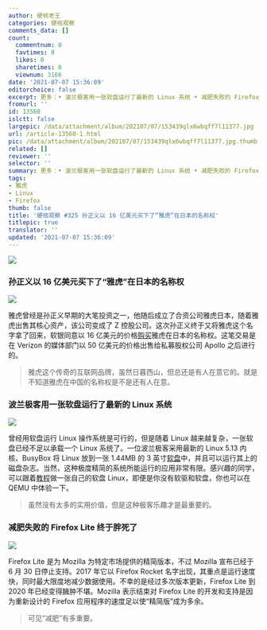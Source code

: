 ```yaml
---
author: 硬核老王
categories: 硬核观察
comments_data: []
count:
  commentnum: 0
  favtimes: 0
  likes: 0
  sharetimes: 0
  viewnum: 3166
date: '2021-07-07 15:36:09'
editorchoice: false
excerpt: 更多：• 波兰极客用一张软盘运行了最新的 Linux 系统 • 减肥失败的 Firefox Lite 终于胖死了
fromurl: ''
id: 13560
islctt: false
largepic: /data/attachment/album/202107/07/153439qlx6wbqff7l11377.jpg
url: /article-13560-1.html
pic: /data/attachment/album/202107/07/153439qlx6wbqff7l11377.jpg.thumb.jpg
related: []
reviewer: ''
selector: ''
summary: 更多：• 波兰极客用一张软盘运行了最新的 Linux 系统 • 减肥失败的 Firefox Lite 终于胖死了
tags:
- 雅虎
- Linux
- Firefox
thumb: false
title: '硬核观察 #325 孙正义以 16 亿美元买下了“雅虎”在日本的名称权'
titlepic: true
translator: ''
updated: '2021-07-07 15:36:09'
---
```


![](/data/attachment/album/202107/07/153439qlx6wbqff7l11377.jpg)


### 孙正义以 16 亿美元买下了“雅虎”在日本的名称权


![](/data/attachment/album/202107/07/153534tc6ldzz15f5d55cl.jpg)


雅虎曾经是孙正义早期的大笔投资之一，他随后成立了合资公司雅虎日本，随着雅虎出售其核心资产，该公司变成了 Z 控股公司。这次孙正义终于又将雅虎这个名字拿了回来，软银同意以 16 亿美元的价格[购买](https://www.bloomberg.com/news/articles/2021-07-06/the-yahoo-brand-is-still-worth-1-6-billion-to-masayoshi-son)雅虎在日本的名称权。这笔交易是在 Verizon 的媒体部门以 50 亿美元的价格出售给私募股权公司 Apollo 之后进行的。



> 
> 雅虎这个传奇的互联网品牌，虽然日暮西山，但总还是有人在意它的。就是不知道雅虎在中国的名称权是不是还有人在意。
> 
> 
> 


### 波兰极客用一张软盘运行了最新的 Linux 系统


![](/data/attachment/album/202107/07/153524j6lzcjglu8oh87om.jpg)


曾经用软盘运行 Linux 操作系统是可行的，但是随着 Linux 越来越复杂，一张软盘已经不足以承载一个 Linux 系统了。一位波兰极客采用最新的 Linux 5.13 内核、BusyBox 将 Linux 放到一张 1.44MB 的 3 英寸[软盘](https://bits.p1x.in/floppinux-an-embedded-linux-on-a-single-floppy/)中，并且可以运行其上的磁盘杂志。当然，这种极度精简的系统所能运行的应用非常有限。感兴趣的同学，可以跟着[教程](https://bits.p1x.in/floppinux-an-embedded-linux-on-a-single-floppy/)做一张自己的软盘 Linux，即便是你没有软驱和软盘，你也可以在 QEMU 中体验一下。



> 
> 虽然没有太多的实用价值，但是这种极客乐趣才是最重要的。
> 
> 
> 


### 减肥失败的 Firefox Lite 终于胖死了


![](/data/attachment/album/202107/07/153552dbmf0mfi5o77qd85.jpg)


Firefox Lite 是为 Mozilla 为特定市场提供的精简版本，不过 Mozilla 宣布已经于 6 月 30 日停止支持。2017 年它以 Firefox Rocket 名字出现，其重点是运行速度快，同时最大限度地减少数据使用。不幸的是经过多次版本更新，Firefox Lite 到 2020 年已经变得臃肿不堪。Mozilla 表示结束对 Firefox Lite 的开发和支持是因为重新设计的 Firefox 应用程序的速度足以使“精简版”成为多余。



> 
> 可见“减肥”有多重要。
> 
> 
>